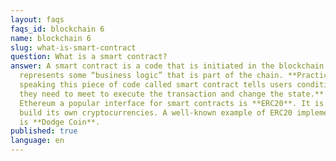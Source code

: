 ```yaml
---
layout: faqs
faqs_id: blockchain 6
name: blockchain 6
slug: what-is-smart-contract
question: What is a smart contract?
answer: A smart contract is a code that is initiated in the blockchain. It
  represents some “business logic” that is part of the chain. **Practically
  speaking this piece of code called smart contract tells users conditions that
  they need to meet to execute the transaction and change the state.** In
  Ethereum a popular interface for smart contracts is **ERC20**. It is used to
  build its own cryptocurrencies. A well-known example of ERC20 implementation
  is **Dodge Coin**.
published: true
language: en
---
```

